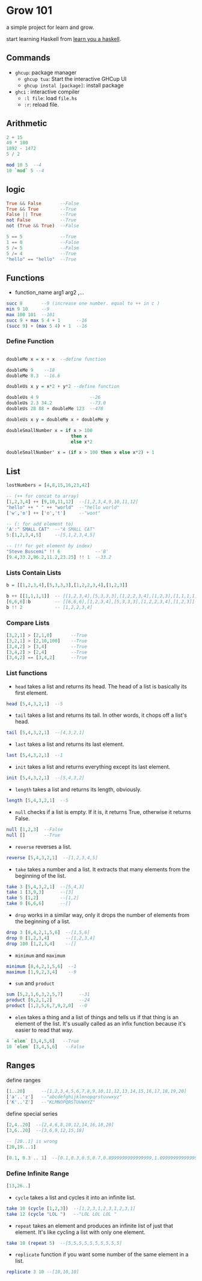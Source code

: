# Grow 101

a simple project for learn and grow.

start learning Haskell from [learn you a haskell](https://learnyouahaskell.github.io/).

## Commands

- `ghcup`: package manager
  - `ghcup tua`: Start the interactive GHCup UI
  - `ghcup instal [package]`: install package
- `ghci` : interactive compiler
  - `:l file`:  load `file.hs`
  - `:r`: reload file.

## Arithmetic

```hs
2 + 15  
49 * 100  
1892 - 1472  
5 / 2  
```

```hs
mod 10 5  --4
10 `mod` 5 --4
```

## logic

```hs
True && False       --False  
True && True        --True  
False || True       --True  
not False           --True  
not (True && True)  --False  
```

```hs
5 == 5              --True  
1 == 0              --False  
5 /= 5              --False  
5 /= 4              --True  
"hello" == "hello"  --True  
```

## Functions

- function_name arg1 arg2 ,...

```hs
succ 8       --9 (increase one number. equal to ++ in c )
min 9 10     --9
max 100 101  --101
succ 9 + max 5 4 + 1      --16
(succ 9) + (max 5 4) + 1  --16
```

### Define Function

```hs

doubleMe x = x + x  --define function

doubleMe 9    --18
doubleMe 8.3  --16.6

doubleUs x y = x*2 + y*2 --define function

doubleUs 4 9                   --26  
doubleUs 2.3 34.2              --73.0  
doubleUs 28 88 + doubleMe 123  --478  

doubleUs x y = doubleMe x + doubleMe y
```

```hs
doubleSmallNumber x = if x > 100  
                        then x  
                        else x*2

doubleSmallNumber' x = (if x > 100 then x else x*2) + 1
```

## List

```hs
lostNumbers = [4,8,15,16,23,42]

-- (++ for concat to array)
[1,2,3,4] ++ [9,10,11,12]  --[1,2,3,4,9,10,11,12]
"hello" ++ " " ++ "world"  --"hello world"
['w','o'] ++ ['o','t']     --"woot"

-- (: for add element to)
'A':" SMALL CAT"  --"A SMALL CAT"
5:[1,2,3,4,5]     --[5,1,2,3,4,5]

-- (!! for get element by index)
"Steve Buscemi" !! 6             --'B'
[9.4,33.2,96.2,11.2,23.25] !! 1  --33.2
```

### Lists Contain Lists

```hs
b = [[1,2,3,4],[5,3,3,3],[1,2,2,3,4],[1,2,3]]

b ++ [[1,1,1,1]]  -- [[1,2,3,4],[5,3,3,3],[1,2,2,3,4],[1,2,3],[1,1,1,1]]  
[6,6,6]:b         -- [[6,6,6],[1,2,3,4],[5,3,3,3],[1,2,2,3,4],[1,2,3]]  
b !! 2            -- [1,2,2,3,4]   
```

### Compare Lists

```hs
[3,2,1] > [2,1,0]       --True  
[3,2,1] > [2,10,100]    --True  
[3,4,2] > [3,4]         --True  
[3,4,2] > [2,4]         --True  
[3,4,2] == [3,4,2]      --True  
```

### List functions

- `head` takes a list and returns its head. The head of a list is basically its first element.

```hs
head [5,4,3,2,1]  --5   
```

- `tail` takes a list and returns its tail. In other words, it chops off a list's head.

```hs
tail [5,4,3,2,1]  --[4,3,2,1]    
```

- `last` takes a list and returns its last element.

```hs
last [5,4,3,2,1]  --1
```

- `init` takes a list and returns everything except its last element.

```hs
init [5,4,3,2,1]  --[5,4,3,2]
```

- `length` takes a list and returns its length, obviously.

```hs
length [5,4,3,2,1]  --5
```

- `null` checks if a list is empty. If it is, it returns True, otherwise it returns False.

```hs
null [1,2,3]  --False  
null []       --True  
```

- `reverse` reverses a list.

```hs
reverse [5,4,3,2,1]  --[1,2,3,4,5]  
```

- `take` takes a number and a list. It extracts that many elements from the beginning of the list.

```hs
take 3 [5,4,3,2,1]  --[5,4,3]  
take 1 [3,9,3]      --[3]  
take 5 [1,2]        --[1,2]  
take 0 [6,6,6]      --[]  
```

- `drop` works in a similar way, only it drops the number of elements from the beginning of a list.

```hs
drop 3 [8,4,2,1,5,6]  --[1,5,6]  
drop 0 [1,2,3,4]      --[1,2,3,4]  
drop 100 [1,2,3,4]    --[]   
```

- `minimum` and `maximum`

```hs
minimum [8,4,2,1,5,6]  --1  
maximum [1,9,2,3,4]    --9   
```

- `sum` and `product`

```hs
sum [5,2,1,6,3,2,5,7]      --31  
product [6,2,1,2]          --24  
product [1,2,5,6,7,9,2,0]  --0   
```

- `elem` takes a thing and a list of things and tells us if that thing is an element of the list. It's usually called as an infix function because it's easier to read that way.

```hs
4 `elem` [3,4,5,6]   --True  
10 `elem` [3,4,5,6]   --False  
```

## Ranges

define ranges

```hs
[1..20]      --[1,2,3,4,5,6,7,8,9,10,11,12,13,14,15,16,17,18,19,20]  
['a'..'z']   --"abcdefghijklmnopqrstuvwxyz"  
['K'..'Z']   --"KLMNOPQRSTUVWXYZ"   
```

define special series

```hs
[2,4..20]  --[2,4,6,8,10,12,14,16,18,20]  
[3,6..20]  --[3,6,9,12,15,18]
```

```hs
-- [20..1] is wrong
[20,19...1]
```

```hs
[0.1, 0.3 .. 1]  --[0.1,0.3,0.5,0.7,0.8999999999999999,1.0999999999999999]  
```

### Define Infinite Range

```hs
[13,26..]
```

- `cycle` takes a list and cycles it into an infinite list.

```hs
take 10 (cycle [1,2,3])  --[1,2,3,1,2,3,1,2,3,1]  
take 12 (cycle "LOL ")   --"LOL LOL LOL "   
```

- `repeat` takes an element and produces an infinite list of just that element. It's like cycling a list with only one element.

```hs
take 10 (repeat 5)  --[5,5,5,5,5,5,5,5,5,5]
```

- `replicate` function if you want some number of the same element in a list.

```hs
replicate 3 10 --[10,10,10]
```
